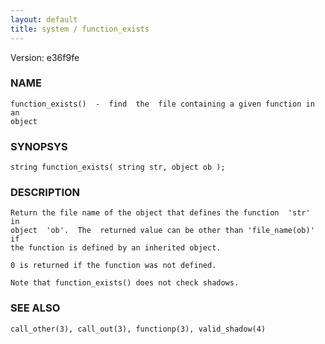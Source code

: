 ```yaml
---
layout: default
title: system / function_exists
---
```


Version: e36f9fe




### NAME
    function_exists()  -  find  the  file containing a given function in an
    object


### SYNOPSYS
    string function_exists( string str, object ob );


### DESCRIPTION
    Return the file name of the object that defines the function  'str'  in
    object  'ob'.  The  returned value can be other than 'file_name(ob)' if
    the function is defined by an inherited object.

    0 is returned if the function was not defined.

    Note that function_exists() does not check shadows.


### SEE ALSO
    call_other(3), call_out(3), functionp(3), valid_shadow(4)



